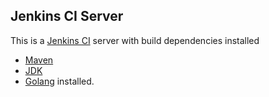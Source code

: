 Jenkins CI Server
-----------------

This is a [Jenkins CI](http://jenkins-ci.org/) server with build dependencies installed

-	[Maven](http://maven.apache.org/)
-	[JDK](http://www.oracle.com/technetwork/java/javase/overview/index.html)
-	[Golang](https://golang.org/) installed.

